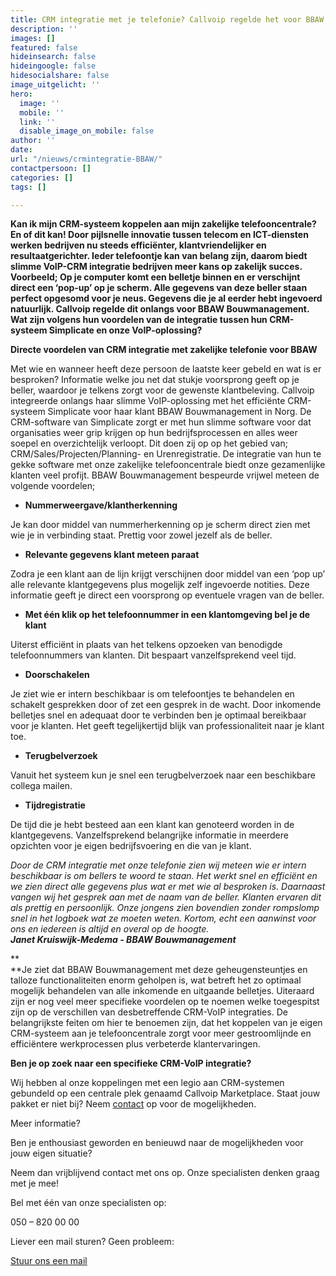 ```yaml
---
title: CRM integratie met je telefonie? Callvoip regelde het voor BBAW
description: ''
images: []
featured: false
hideinsearch: false
hideingoogle: false
hidesocialshare: false
image_uitgelicht: ''
hero:
  image: ''
  mobile: ''
  link: ''
  disable_image_on_mobile: false
author: ''
date: 
url: "/nieuws/crmintegratie-BBAW/"
contactpersoon: []
categories: []
tags: []

---
```

**Kan ik mijn CRM-systeem koppelen aan mijn zakelijke telefooncentrale? En of dit kan! Door pijlsnelle innovatie tussen telecom en ICT-diensten werken bedrijven nu steeds efficiënter, klantvriendelijker en resultaatgerichter. Ieder telefoontje kan van belang zijn, daarom biedt slimme VoIP-CRM integratie bedrijven meer kans op zakelijk succes. Voorbeeld; Op je computer komt een belletje binnen en er verschijnt direct een ‘pop-up’ op je scherm. Alle gegevens van deze beller staan perfect opgesomd voor je neus. Gegevens die je al eerder hebt ingevoerd natuurlijk. Callvoip regelde dit onlangs voor BBAW Bouwmanagement. Wat zijn volgens hun voordelen van de integratie tussen hun CRM-systeem Simplicate en onze VoIP-oplossing?**

**Directe voordelen van CRM integratie met zakelijke telefonie voor BBAW**

Met wie en wanneer heeft deze persoon de laatste keer gebeld en wat is er besproken? Informatie welke jou net dat stukje voorsprong geeft op je beller, waardoor je telkens zorgt voor de gewenste klantbeleving. Callvoip integreerde onlangs haar slimme VoIP-oplossing met het efficiënte CRM-systeem Simplicate voor haar klant BBAW Bouwmanagement in Norg. De CRM-software van Simplicate zorgt er met hun slimme software voor dat organisaties weer grip krijgen op hun bedrijfsprocessen en alles weer soepel en overzichtelijk verloopt. Dit doen zij op op het gebied van; CRM/Sales/Projecten/Planning- en Urenregistratie. De integratie van hun te gekke software met onze zakelijke telefooncentrale biedt onze gezamenlijke klanten veel profijt. BBAW Bouwmanagement bespeurde vrijwel meteen de volgende voordelen;

* **Nummerweergave/klantherkenning**

Je kan door middel van nummerherkenning op je scherm direct zien met wie je in verbinding staat. Prettig voor zowel jezelf als de beller.

* **Relevante gegevens klant meteen paraat**

Zodra je een klant aan de lijn krijgt verschijnen door middel van een ‘pop up’ alle relevante klantgegevens plus mogelijk zelf ingevoerde notities. Deze informatie geeft je direct een voorsprong op eventuele vragen van de beller.

* **Met één klik op het telefoonnummer in een klantomgeving bel je de klant**

Uiterst efficiënt in plaats van het telkens opzoeken van benodigde telefoonnummers van klanten. Dit bespaart vanzelfsprekend veel tijd.

* **Doorschakelen**

Je ziet wie er intern beschikbaar is om telefoontjes te behandelen en schakelt gesprekken door of zet een gesprek in de wacht. Door inkomende belletjes snel en adequaat door te verbinden ben je optimaal bereikbaar voor je klanten. Het geeft tegelijkertijd blijk van professionaliteit naar je klant toe.

* **Terugbelverzoek**

Vanuit het systeem kun je snel een terugbelverzoek naar een beschikbare collega mailen.

* **Tijdregistratie**

De tijd die je hebt besteed aan een klant kan genoteerd worden in de klantgegevens. Vanzelfsprekend belangrijke informatie in meerdere opzichten voor je eigen bedrijfsvoering en die van je klant.

_Door de CRM integratie met onze telefonie zien wij meteen wie er intern beschikbaar is om bellers te woord te staan. Het werkt snel en efficiënt en we zien direct alle gegevens plus wat er met wie al besproken is. Daarnaast vangen wij het gesprek aan met de naam van de beller. Klanten ervaren dit als prettig en persoonlijk. Onze jongens zien bovendien zonder rompslomp snel in het logboek wat ze moeten weten. Kortom, echt een aanwinst voor ons en iedereen is altijd en overal op de hoogte.  
**Janet Kruiswijk-Medema - BBAW Bouwmanagement**_

**  
**Je ziet dat BBAW Bouwmanagement met deze geheugensteuntjes en talloze functionaliteiten enorm geholpen is, wat betreft het zo optimaal mogelijk behandelen van alle inkomende en uitgaande belletjes. Uiteraard zijn er nog veel meer specifieke voordelen op te noemen welke toegespitst zijn op de verschillen van desbetreffende CRM-VoIP integraties. De belangrijkste feiten om hier te benoemen zijn, dat het koppelen van je eigen CRM-systeem aan je telefooncentrale zorgt voor meer gestroomlijnde en efficiëntere werkprocessen plus verbeterde klantervaringen.

**Ben je op zoek naar een specifieke CRM-VoIP integratie?**

Wij hebben al onze koppelingen met een legio aan CRM-systemen gebundeld op een centrale plek genaamd Callvoip Marketplace. Staat jouw pakket er niet bij? Neem [contact](https://www.callvoip.nl/contact/) op voor de mogelijkheden.

Meer informatie?

Ben je enthousiast geworden en benieuwd naar de mogelijkheden voor jouw eigen situatie?

Neem dan vrijblijvend contact met ons op. Onze specialisten denken graag met je mee!

Bel met één van onze specialisten op:

050 – 820 00 00

Liever een mail sturen? Geen probleem:

[Stuur ons een mail](https://www.callvoip.nl/contact/)